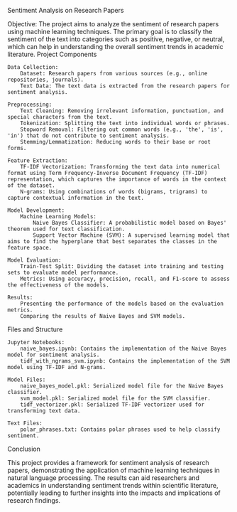 Sentiment Analysis on Research Papers

Objective: The project aims to analyze the sentiment of research papers using machine learning techniques. The primary goal is to classify the sentiment of the text into categories such as positive, negative, or neutral, which can help in understanding the overall sentiment trends in academic literature.
Project Components

    Data Collection:
        Dataset: Research papers from various sources (e.g., online repositories, journals).
        Text Data: The text data is extracted from the research papers for sentiment analysis.

    Preprocessing:
        Text Cleaning: Removing irrelevant information, punctuation, and special characters from the text.
        Tokenization: Splitting the text into individual words or phrases.
        Stopword Removal: Filtering out common words (e.g., 'the', 'is', 'in') that do not contribute to sentiment analysis.
        Stemming/Lemmatization: Reducing words to their base or root forms.

    Feature Extraction:
        TF-IDF Vectorization: Transforming the text data into numerical format using Term Frequency-Inverse Document Frequency (TF-IDF) representation, which captures the importance of words in the context of the dataset.
        N-grams: Using combinations of words (bigrams, trigrams) to capture contextual information in the text.

    Model Development:
        Machine Learning Models:
            Naive Bayes Classifier: A probabilistic model based on Bayes' theorem used for text classification.
            Support Vector Machine (SVM): A supervised learning model that aims to find the hyperplane that best separates the classes in the feature space.

    Model Evaluation:
        Train-Test Split: Dividing the dataset into training and testing sets to evaluate model performance.
        Metrics: Using accuracy, precision, recall, and F1-score to assess the effectiveness of the models.

    Results:
        Presenting the performance of the models based on the evaluation metrics.
        Comparing the results of Naive Bayes and SVM models.

Files and Structure

    Jupyter Notebooks:
        naive_bayes.ipynb: Contains the implementation of the Naive Bayes model for sentiment analysis.
        tidf_with_ngrams_svm.ipynb: Contains the implementation of the SVM model using TF-IDF and N-grams.

    Model Files:
        naive_bayes_model.pkl: Serialized model file for the Naive Bayes classifier.
        svm_model.pkl: Serialized model file for the SVM classifier.
        tidf_vectorizer.pkl: Serialized TF-IDF vectorizer used for transforming text data.

    Text Files:
        polar_phrases.txt: Contains polar phrases used to help classify sentiment.

Conclusion

This project provides a framework for sentiment analysis of research papers, demonstrating the application of machine learning techniques in natural language processing. The results can aid researchers and academics in understanding sentiment trends within scientific literature, potentially leading to further insights into the impacts and implications of research findings.
